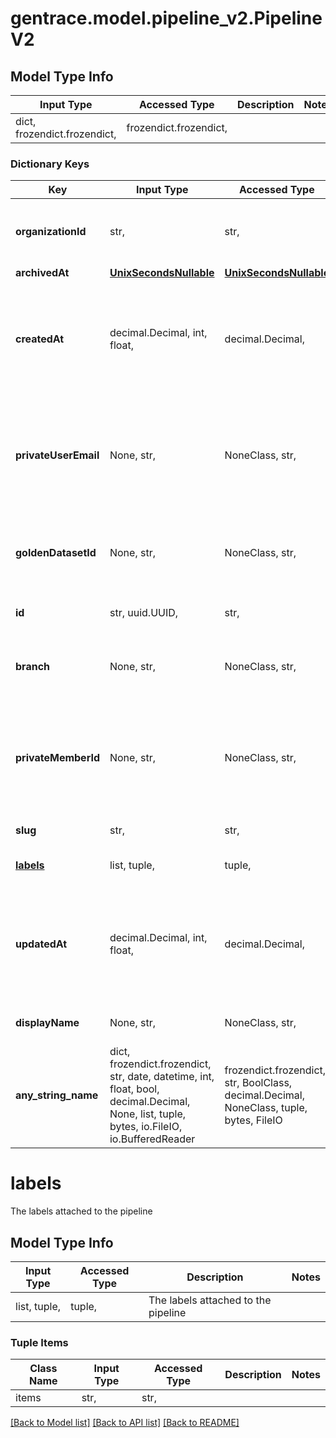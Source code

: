 # gentrace.model.pipeline_v2.PipelineV2

## Model Type Info
Input Type | Accessed Type | Description | Notes
------------ | ------------- | ------------- | -------------
dict, frozendict.frozendict,  | frozendict.frozendict,  |  | 

### Dictionary Keys
Key | Input Type | Accessed Type | Description | Notes
------------ | ------------- | ------------- | ------------- | -------------
**organizationId** | str,  | str,  | The ID of the organization that owns the pipeline | 
**archivedAt** | [**UnixSecondsNullable**](UnixSecondsNullable.md) | [**UnixSecondsNullable**](UnixSecondsNullable.md) |  | 
**createdAt** | decimal.Decimal, int, float,  | decimal.Decimal,  | Timestamp in seconds since the UNIX epoch. Can be transformed into a Date object. | value must be a 32 bit float
**privateUserEmail** | None, str,  | NoneClass, str,  | If null, this is a team pipeline. If not null, this is a private pipeline for the specified email. | 
**goldenDatasetId** | None, str,  | NoneClass, str,  | The ID of the golden dataset associated with the pipeline | 
**id** | str, uuid.UUID,  | str,  | The ID of the pipeline | value must be a uuid
**branch** | None, str,  | NoneClass, str,  | The branch that the pipeline is associated with | 
**privateMemberId** | None, str,  | NoneClass, str,  | If null, this is a team pipeline. If not null, this is a private pipeline for the specified member ID. | 
**slug** | str,  | str,  | The slug of the pipeline | 
**[labels](#labels)** | list, tuple,  | tuple,  | The labels attached to the pipeline | 
**updatedAt** | decimal.Decimal, int, float,  | decimal.Decimal,  | Timestamp in seconds since the UNIX epoch. Can be transformed into a Date object. | value must be a 32 bit float
**displayName** | None, str,  | NoneClass, str,  | The name of the pipeline | [optional] 
**any_string_name** | dict, frozendict.frozendict, str, date, datetime, int, float, bool, decimal.Decimal, None, list, tuple, bytes, io.FileIO, io.BufferedReader | frozendict.frozendict, str, BoolClass, decimal.Decimal, NoneClass, tuple, bytes, FileIO | any string name can be used but the value must be the correct type | [optional]

# labels

The labels attached to the pipeline

## Model Type Info
Input Type | Accessed Type | Description | Notes
------------ | ------------- | ------------- | -------------
list, tuple,  | tuple,  | The labels attached to the pipeline | 

### Tuple Items
Class Name | Input Type | Accessed Type | Description | Notes
------------- | ------------- | ------------- | ------------- | -------------
items | str,  | str,  |  | 

[[Back to Model list]](../../README.md#documentation-for-models) [[Back to API list]](../../README.md#documentation-for-api-endpoints) [[Back to README]](../../README.md)

